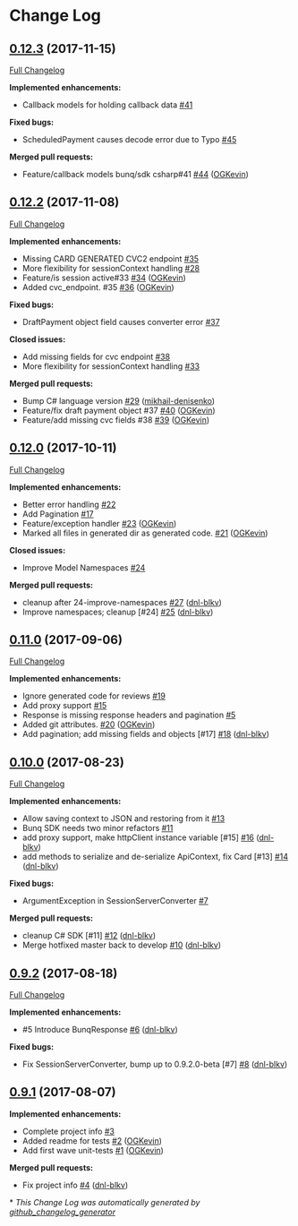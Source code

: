 # Change Log

## [0.12.3](https://github.com/bunq/sdk_csharp/tree/0.12.3) (2017-11-15)
[Full Changelog](https://github.com/bunq/sdk_csharp/compare/0.12.2...0.12.3)

**Implemented enhancements:**

- Callback models for holding callback data  [\#41](https://github.com/bunq/sdk_csharp/issues/41)

**Fixed bugs:**

- ScheduledPayment causes decode error due to Typo [\#45](https://github.com/bunq/sdk_csharp/issues/45)

**Merged pull requests:**

- Feature/callback models bunq/sdk csharp\#41 [\#44](https://github.com/bunq/sdk_csharp/pull/44) ([OGKevin](https://github.com/OGKevin))

## [0.12.2](https://github.com/bunq/sdk_csharp/tree/0.12.2) (2017-11-08)
[Full Changelog](https://github.com/bunq/sdk_csharp/compare/0.12.0...0.12.2)

**Implemented enhancements:**

- Missing CARD GENERATED CVC2 endpoint [\#35](https://github.com/bunq/sdk_csharp/issues/35)
- More flexibility for sessionContext handling [\#28](https://github.com/bunq/sdk_csharp/issues/28)
- Feature/is session active\#33 [\#34](https://github.com/bunq/sdk_csharp/pull/34) ([OGKevin](https://github.com/OGKevin))
- Added cvc\_endpoint. \#35 [\#36](https://github.com/bunq/sdk_csharp/pull/36) ([OGKevin](https://github.com/OGKevin))

**Fixed bugs:**

- DraftPayment object field causes converter error [\#37](https://github.com/bunq/sdk_csharp/issues/37)

**Closed issues:**

- Add missing fields for cvc endpoint [\#38](https://github.com/bunq/sdk_csharp/issues/38)
- More flexibility for sessionContext handling [\#33](https://github.com/bunq/sdk_csharp/issues/33)

**Merged pull requests:**

- Bump C\# language version [\#29](https://github.com/bunq/sdk_csharp/pull/29) ([mikhail-denisenko](https://github.com/mikhail-denisenko))
- Feature/fix draft payment object \#37 [\#40](https://github.com/bunq/sdk_csharp/pull/40) ([OGKevin](https://github.com/OGKevin))
- Feature/add missing cvc fields \#38 [\#39](https://github.com/bunq/sdk_csharp/pull/39) ([OGKevin](https://github.com/OGKevin))

## [0.12.0](https://github.com/bunq/sdk_csharp/tree/0.12.0) (2017-10-11)
[Full Changelog](https://github.com/bunq/sdk_csharp/compare/0.11.0...0.12.0)

**Implemented enhancements:**

- Better error handling  [\#22](https://github.com/bunq/sdk_csharp/issues/22)
- Add Pagination [\#17](https://github.com/bunq/sdk_csharp/issues/17)
- Feature/exception handler [\#23](https://github.com/bunq/sdk_csharp/pull/23) ([OGKevin](https://github.com/OGKevin))
- Marked all files in generated dir as generated code. [\#21](https://github.com/bunq/sdk_csharp/pull/21) ([OGKevin](https://github.com/OGKevin))

**Closed issues:**

- Improve Model Namespaces [\#24](https://github.com/bunq/sdk_csharp/issues/24)

**Merged pull requests:**

- cleanup after 24-improve-namespaces [\#27](https://github.com/bunq/sdk_csharp/pull/27) ([dnl-blkv](https://github.com/dnl-blkv))
- Improve namespaces; cleanup \[\#24\] [\#25](https://github.com/bunq/sdk_csharp/pull/25) ([dnl-blkv](https://github.com/dnl-blkv))

## [0.11.0](https://github.com/bunq/sdk_csharp/tree/0.11.0) (2017-09-06)
[Full Changelog](https://github.com/bunq/sdk_csharp/compare/0.10.0...0.11.0)

**Implemented enhancements:**

- Ignore generated code for reviews [\#19](https://github.com/bunq/sdk_csharp/issues/19)
- Add proxy support  [\#15](https://github.com/bunq/sdk_csharp/issues/15)
- Response is missing response headers and pagination [\#5](https://github.com/bunq/sdk_csharp/issues/5)
- Added git attributes. [\#20](https://github.com/bunq/sdk_csharp/pull/20) ([OGKevin](https://github.com/OGKevin))
- Add pagination; add missing fields and objects \[\#17\] [\#18](https://github.com/bunq/sdk_csharp/pull/18) ([dnl-blkv](https://github.com/dnl-blkv))

## [0.10.0](https://github.com/bunq/sdk_csharp/tree/0.10.0) (2017-08-23)
[Full Changelog](https://github.com/bunq/sdk_csharp/compare/0.9.2...0.10.0)

**Implemented enhancements:**

- Allow saving context to JSON and restoring from it [\#13](https://github.com/bunq/sdk_csharp/issues/13)
- Bunq SDK needs two minor refactors [\#11](https://github.com/bunq/sdk_csharp/issues/11)
- add proxy support, make httpClient instance variable \[\#15\] [\#16](https://github.com/bunq/sdk_csharp/pull/16) ([dnl-blkv](https://github.com/dnl-blkv))
- add methods to serialize and de-serialize ApiContext, fix Card \[\#13\] [\#14](https://github.com/bunq/sdk_csharp/pull/14) ([dnl-blkv](https://github.com/dnl-blkv))

**Fixed bugs:**

- ArgumentException in SessionServerConverter [\#7](https://github.com/bunq/sdk_csharp/issues/7)

**Merged pull requests:**

- cleanup C\# SDK \[\#11\] [\#12](https://github.com/bunq/sdk_csharp/pull/12) ([dnl-blkv](https://github.com/dnl-blkv))
- Merge hotfixed master back to develop [\#10](https://github.com/bunq/sdk_csharp/pull/10) ([dnl-blkv](https://github.com/dnl-blkv))

## [0.9.2](https://github.com/bunq/sdk_csharp/tree/0.9.2) (2017-08-18)
[Full Changelog](https://github.com/bunq/sdk_csharp/compare/0.9.1...0.9.2)

**Implemented enhancements:**

- \#5 Introduce BunqResponse [\#6](https://github.com/bunq/sdk_csharp/pull/6) ([dnl-blkv](https://github.com/dnl-blkv))

**Fixed bugs:**

- Fix SessionServerConverter, bump up to 0.9.2.0-beta \[\#7\] [\#8](https://github.com/bunq/sdk_csharp/pull/8) ([dnl-blkv](https://github.com/dnl-blkv))

## [0.9.1](https://github.com/bunq/sdk_csharp/tree/0.9.1) (2017-08-07)
**Implemented enhancements:**

- Complete project info [\#3](https://github.com/bunq/sdk_csharp/issues/3)
- Added readme for tests  [\#2](https://github.com/bunq/sdk_csharp/pull/2) ([OGKevin](https://github.com/OGKevin))
- Add first wave unit-tests [\#1](https://github.com/bunq/sdk_csharp/pull/1) ([OGKevin](https://github.com/OGKevin))

**Merged pull requests:**

- Fix project info [\#4](https://github.com/bunq/sdk_csharp/pull/4) ([dnl-blkv](https://github.com/dnl-blkv))



\* *This Change Log was automatically generated by [github_changelog_generator](https://github.com/skywinder/Github-Changelog-Generator)*